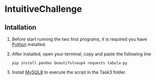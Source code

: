# IntuitiveChallenge

## Intallation
1. Before start running the two first programs, it is required you have [Python](https://www.python.org/downloads/) installed.
2. After installed, open your terminal, copy and paste the following line

    `pip install pandas beautifulsoup4 requests tabula-py`          
3. Install [MySQL8](https://dev.mysql.com/downloads/mysql/) to execute the script in the Task3 folder.
